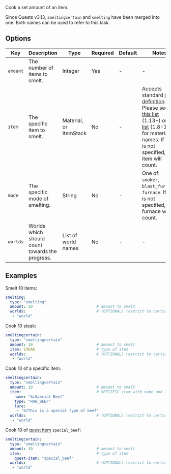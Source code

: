 Cook a set amount of an item.

Since Quests v3.13, `smeltingcertain` and `smelting` have been merged
into one. Both names can be used to refer to this task.

## Options

| Key      | Description                                     | Type                   | Required | Default | Notes                                                                                                                                                                                                                                                                                                                 |
|----------|-------------------------------------------------|------------------------|----------|---------|-----------------------------------------------------------------------------------------------------------------------------------------------------------------------------------------------------------------------------------------------------------------------------------------------------------------------|
| `amount` | The number of items to smelt.                   | Integer                | Yes      | \-      | \-                                                                                                                                                                                                                                                                                                                    |
| `item`   | The specific item to smelt.                     | Material, or ItemStack | No       | \-      | Accepts standard [item definition](defining_items "wikilink"). Please see [this list](https://hub.spigotmc.org/javadocs/bukkit/org/bukkit/Material.html) (1.13+) or [this list](https://helpch.at/docs/1.12.2/org/bukkit/Material.html) (1.8-1.12) for material names. If this is not specified, any item will count. |
| `mode`   | The specific mode of smelting.                  | String                 | No       | \-      | One of: `smoker`, `blast_furnace`, `furnace`. If this is not specified, any furnace will count.                                                                                                                                                                                                                       |
| `worlds` | Worlds which should count towards the progress. | List of world names    | No       | \-      | \-                                                                                                                                                                                                                                                                                                                    |

## Examples

Smelt 10 items:

``` yaml
smelting:
  type: "smelting"
  amount: 10                            # amount to smelt
  worlds:                               # (OPTIONAL) restrict to certain worlds
   - "world"
```

Cook 10 steak:

``` yaml
smeltingcertain:
  type: "smeltingcertain"
  amount: 10                            # amount to smelt
  item: STEAK                           # type of item 
  worlds:                               # (OPTIONAL) restrict to certain worlds
   - "world"
```

Cook 10 of a specific item:

``` yaml
smeltingcertain:
  type: "smeltingcertain"
  amount: 10                            # amount to smelt
  item:                                 # SPECIFIC item with name and lore
    name: "&cSpecial Beef"
    type: "RAW_BEEF"
    lore:
     - "&7This is a special type of beef"
  worlds:                               # (OPTIONAL) restrict to certain worlds
   - "world"
```

Cook 10 of [quest item](Defining-items#quest-item "wikilink")
`special_beef`:

``` yaml
smeltingcertain:
  type: "smeltingcertain"
  amount: 10                            # amount to smelt
  item:                                 # type of item 
    quest-item: "special_beef"
  worlds:                               # (OPTIONAL) restrict to certain worlds
   - "world"
```
